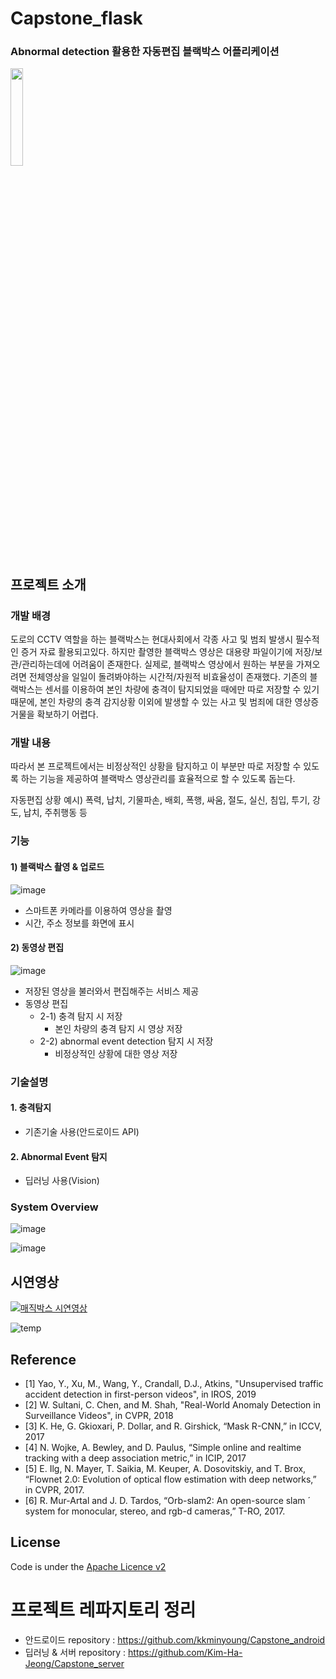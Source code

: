 # Capstone_flask
### Abnormal detection 활용한 자동편집 블랙박스 어플리케이션
<img src="https://user-images.githubusercontent.com/61506233/100989312-15140e80-3594-11eb-956e-30632ad1a4c9.png" width="20%"> 

## 프로젝트 소개
### 개발 배경
도로의 CCTV 역할을 하는 블랙박스는 현대사회에서 각종 사고 및 범죄 발생시 필수적인 증거 자료 활용되고있다. 
하지만 촬영한 블랙박스 영상은 대용량 파일이기에 저장/보관/관리하는데에 어려움이 존재한다. 실제로, 블랙박스 영상에서 원하는 부분을 가져오려면 전체영상을 일일이 돌려봐야하는 시간적/자원적 비효율성이 존재했다. 기존의 블랙박스는 센서를 이용하여 본인 차량에 충격이 탐지되었을 때에만 따로 저장할 수 있기 때문에, 본인 차량의 충격 감지상황 이외에 발생할 수 있는 사고 및 범죄에 대한 영상증거물을 확보하기 어렵다. 

### 개발 내용
따라서 본 프로젝트에서는 비정상적인 상황을 탐지하고 이 부분만 따로 저장할 수 있도록 하는 기능을 제공하여 블랙박스 영상관리를 효율적으로 할 수 있도록 돕는다.

자동편집 상황 예시)
폭력, 납치, 기물파손, 배회, 폭행, 싸움, 절도, 실신, 침입, 투기, 강도, 납치, 주취행동 등 


### 기능
#### 1) 블랙박스 촬영 & 업로드
![image](https://user-images.githubusercontent.com/61506233/132123455-bb46236a-b393-40f9-9881-8d2ac2c8fcca.png)
- 스마트폰 카메라를 이용하여 영상을 촬영
- 시간, 주소 정보를 화면에 표시 

#### 2) 동영상 편집
![image](https://user-images.githubusercontent.com/61506233/132123349-c864cc8a-7b5f-4b57-9cb3-4dd3455a4cca.png)
- 저장된 영상을 불러와서 편집해주는 서비스 제공
- 동영상 편집
   - 2-1) 충격 탐지 시 저장
     - 본인 차량의 충격 탐지 시 영상 저장
   - 2-2) abnormal event detection 탐지 시 저장
     - 비정상적인 상황에 대한 영상 저장

### 기술설명
#### 1. 충격탐지 
- 기존기술 사용(안드로이드 API)
#### 2. Abnormal Event 탐지
- 딥러닝 사용(Vision)

### System Overview
![image](https://user-images.githubusercontent.com/61506233/100989472-41c82600-3594-11eb-9ce9-3675edf1dbdb.png)


![image](https://user-images.githubusercontent.com/61506233/132123502-ec94e2a5-3636-48ba-bf0a-63a9d78a3b4b.png)


## 시연영상
[![매직박스 시연영상](https://img.youtube.com/vi/Kn-Pr8kC0nc/0.jpg)](https://www.youtube.com/watch?v=Kn-Pr8kC0nc&feature=youtu.be)

![temp](https://user-images.githubusercontent.com/61506233/118226604-3f161900-b4c2-11eb-86bd-c919d5af8b86.gif)


## Reference
- [1] Yao, Y., Xu, M., Wang, Y., Crandall, D.J., Atkins, "Unsupervised traffic accident detection in first-person videos", in IROS, 2019  
- [2] W. Sultani, C. Chen, and M. Shah, "Real-World Anomaly Detection in Surveillance Videos", in CVPR, 2018
- [3] K. He, G. Gkioxari, P. Dollar, and R. Girshick, “Mask R-CNN,” in ICCV, 2017 
- [4] N. Wojke, A. Bewley, and D. Paulus, “Simple online and realtime tracking with a deep association metric,” in ICIP, 2017 
- [5] E. Ilg, N. Mayer, T. Saikia, M. Keuper, A. Dosovitskiy, and T. Brox, “Flownet 2.0: Evolution of optical flow estimation with deep networks,” in CVPR, 2017. 
- [6] R. Mur-Artal and J. D. Tardos, “Orb-slam2: An open-source slam ´ system for monocular, stereo, and rgb-d cameras,” T-RO, 2017. 


## License
Code is under the [Apache Licence v2](https://github.com/kkminyoung/Capstone_model/blob/master/LICENSE)

# 프로젝트 레파지토리 정리
- 안드로이드 repository : https://github.com/kkminyoung/Capstone_android
- 딥러닝 & 서버 repository : https://github.com/Kim-Ha-Jeong/Capstone_server

